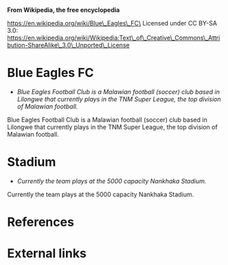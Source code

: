 **From Wikipedia, the free encyclopedia**

https://en.wikipedia.org/wiki/Blue\_Eagles\_FC\
Licensed under CC BY-SA 3.0:\
https://en.wikipedia.org/wiki/Wikipedia:Text\_of\_Creative\_Commons\_Attribution-ShareAlike\_3.0\_Unported\_License

Blue Eagles FC
==============

-   *Blue Eagles Football Club is a Malawian football (soccer) club
    based in Lilongwe that currently plays in the TNM Super League, the
    top division of Malawian football.*

Blue Eagles Football Club is a Malawian football (soccer) club based in
Lilongwe that currently plays in the TNM Super League, the top division
of Malawian football.

Stadium
=======

-   *Currently the team plays at the 5000 capacity Nankhaka Stadium.*

Currently the team plays at the 5000 capacity Nankhaka Stadium.

References
==========

External links
==============
